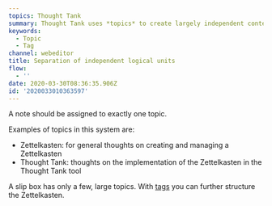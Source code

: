 ```yaml
---
topics: Thought Tank
summary: Thought Tank uses *topics* to create largely independent contexts.
keywords:
  - Topic
  - Tag
channel: webeditor
title: Separation of independent logical units
flow:
  - ''
date: 2020-03-30T08:36:35.906Z
id: '2020033010363597'
---
```

A note should be assigned to exactly one topic.

Examples of topics in this system are:

* Zettelkasten: for general thoughts on creating and managing a Zettelkasten
* Thought Tank: thoughts on the implementation of the Zettelkasten in the Thought Tank tool

A slip box has only a few, large topics. With [tags](2020033010525847) you can further structure the Zettelkasten.